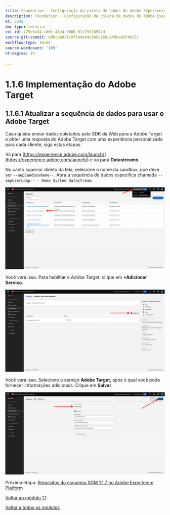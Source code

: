 ```yaml
---
title: Foundation - Configuração da coleta de dados do Adobe Experience Platform e da extensão SDK da Web - Implementação do Adobe Target
description: Foundation - Configuração da coleta de dados do Adobe Experience Platform e da extensão SDK da Web - Implementação do Adobe Target
kt: 5342
doc-type: tutorial
exl-id: 475e9a34-c80e-41e4-9660-61c79f26922d
source-git-commit: 0dbcda0cfc9f199a44c845c1b5caf00a8d740251
workflow-type: tm+mt
source-wordcount: '169'
ht-degree: 1%

---
```


# 1.1.6 Implementação do Adobe Target

## 1.1.6.1 Atualizar a sequência de dados para usar o Adobe Target

Caso queira enviar dados coletados pelo SDK da Web para a Adobe Target e obter uma resposta do Adobe Target com uma experiência personalizada para cada cliente, siga estas etapas.

Vá para [https://experience.adobe.com/launch/](https://experience.adobe.com/launch/) e vá para **Datastreams**.

No canto superior direito da tela, selecione o nome da sandbox, que deve ser `--aepSandboxName--`. Abra a sequência de dados específica chamada `--aepUserLdap-- - Demo System Datastream`.

![Clique no ícone Configuração do Edge na navegação à esquerda](./images/edgeconfig1b.png)

Você verá isso. Para habilitar o Adobe Target, clique em **+Adicionar Serviço**.

![Depurador da AEP](./images/aa2.png)

Você verá isso. Selecione o serviço **Adobe Target**, após o qual você pode fornecer informações adicionais. Clique em **Salvar**.

![Depurador da AEP](./images/at1.png)

Próxima etapa: [Requisitos do esquema XDM 1.1.7 no Adobe Experience Platform](./ex7.md)

[Voltar ao módulo 1.1](./data-ingestion-launch-web-sdk.md)

[Voltar a todos os módulos](./../../../overview.md)
